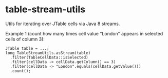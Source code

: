 # table-stream-utils
Utils for iterating over JTable cells via Java 8 streams.

Example 1 (count how many times cell value "London" appears in selected cells of column 3):
```
JTable table = ...;
long TableStreamUtils.asStream(table)
  .filter(TableCellData::isSelected)
  .filter(cellData -> cellData.getColumn() == 3)
  .filter(cellData -> "London".equals(cellData.getValue()))
  .count();
```
